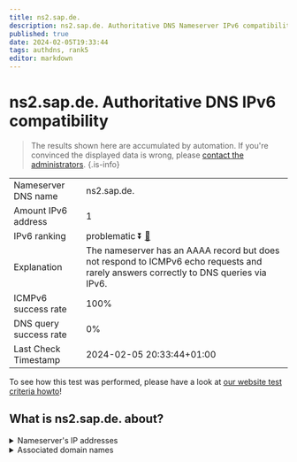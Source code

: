 ```yaml
---
title: ns2.sap.de.
description: ns2.sap.de. Authoritative DNS Nameserver IPv6 compatibility
published: true
date: 2024-02-05T19:33:44
tags: authdns, rank5
editor: markdown
---
```


# ns2.sap.de. Authoritative DNS IPv6 compatibility

> The results shown here are accumulated by automation. If you're convinced the displayed data is wrong, please [contact the administrators](/howto/chat). 
{.is-info}




|   |   |
| - | - |
| Nameserver DNS name | ns2.sap.de.
| Amount IPv6 address | 1
| IPv6 ranking | problematic :arrow_double_down: [🔗](/howto/ranking) |
| Explanation | The nameserver has an AAAA record but does not respond to ICMPv6 echo requests and rarely answers correctly to DNS queries via IPv6. |
| ICMPv6 success rate | 100%|
| DNS query success rate | 0% |
| Last Check Timestamp | 2024-02-05 20:33:44+01:00 |

To see how this test was performed, please have a look at [our website test criteria howto](/howto/testcriteria/authdns)!


## What is ns2.sap.de. about?




<details>
<summary>Nameserver's IP addresses</summary>

2a01:5b0:12::7

</details>



<details>
<summary>Associated domain names</summary>

www.sap.com

</details>
